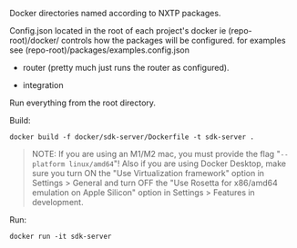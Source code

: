 Docker directories named according to NXTP packages.

Config.json located in the root of each project's docker ie (repo-root)/docker/<nxtp project name> controls how the packages will be configured. for examples see (repo-root)/packages/examples.config.json

- router (pretty much just runs the router as configured).

- integration

Run everything from the root directory.

Build:

```
docker build -f docker/sdk-server/Dockerfile -t sdk-server .
```

> NOTE: If you are using an M1/M2 mac, you must provide the flag "`--platform linux/amd64`"! Also if you are using Docker Desktop, make sure you turn ON the "Use Virtualization framework" option in Settings > General and turn OFF the "Use Rosetta for x86/amd64 emulation on Apple Silicon" option in Settings > Features in development.

Run:

```
docker run -it sdk-server
```
